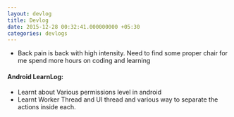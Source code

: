 ```yaml
---
layout: devlog
title: Devlog
date: 2015-12-28 00:32:41.000000000 +05:30
categories: devlogs
---
```




* Back pain is back with high intensity. Need to find some proper chair for me spend more hours on coding and learning



#### Android LearnLog:
* Learnt about Various permissions level in android
* Learnt Worker Thread and UI thread and various way to separate the actions inside each.
